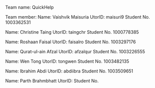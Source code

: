 Team name: QuickHelp

Team member:
Name: Vaishvik Maisuria
UtorID: maisuri9
Student No. 1003362531

Name: Christine Taing 
UtorID: taingchr
Student No. 1000778385

Name: Roshaan Faisal 
UtorID: faisalro
Student No. 1003297176

Name: Qurat-ul-ain Afzal
UtorID: afzalqur
Student No. 1003226555

Name: Wen Tong
UtorID: tongwen
Student No. 1003482135

Name: Ibrahim Abdi
UtorID: abdiibra
Student No. 1003509651

Name: Parth Brahmbhatt
UtorID: 
Student No. 
